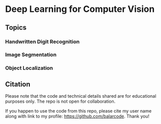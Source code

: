 # Deep Learning for Computer Vision

## Topics

### Handwritten Digit Recognition

### Image Segmentation

### Object Localization

## Citation

Please note that the code and technical details shared are for educational purposes only. The repo is not open for collaboration.

If you happen to use the code from this repo, please cite my user name along with link to my profile: https://github.com/balarcode. Thank you!
